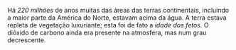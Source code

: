 ﻿Há *220 milhões* de anos muitas das áreas das terras continentais, incluindo a maior parte da América do Norte, estavam acima da água. A terra estava repleta de vegetação luxuriante; esta foi de fato a *idade dos fetos.* O dióxido de carbono ainda era presente na atmosfera, mas num grau decrescente.